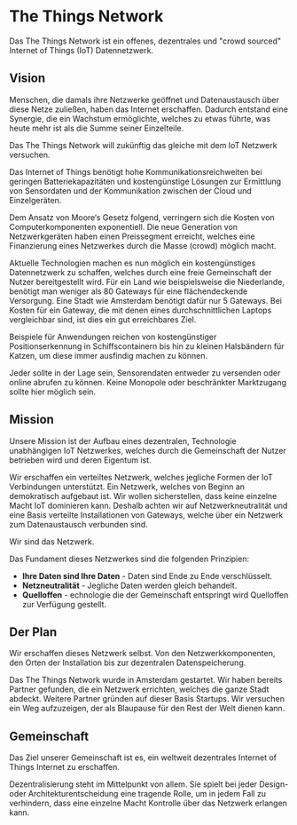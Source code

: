#  The Things Network

Das The Things Network ist ein offenes, dezentrales und "crowd sourced" Internet of Things (IoT) Datennetzwerk.

## Vision

Menschen, die damals ihre Netzwerke geöffnet und Datenaustausch über diese Netze zuließen, haben das Internet erschaffen. Dadurch entstand eine Synergie, die ein Wachstum ermöglichte, welches zu etwas führte, was heute mehr ist als die Summe seiner Einzelteile.

Das The Things Network will zukünftig das gleiche mit dem IoT Netzwerk versuchen.

Das Internet of Things benötigt hohe Kommunikationsreichweiten bei geringen Batteriekapazitäten und kostengünstige Lösungen zur Ermittlung von Sensordaten und der Kommunikation zwischen der Cloud und Einzelgeräten.

Dem Ansatz von Moore‘s Gesetz folgend, verringern sich die Kosten von Computerkomponenten exponentiell. Die neue Generation von Netzwerkgeräten haben einen Preissegment erreicht, welches eine Finanzierung eines Netzwerkes durch die Masse (crowd) möglich macht.

Aktuelle Technologien machen es nun möglich ein kostengünstiges Datennetzwerk zu schaffen, welches durch eine freie Gemeinschaft der Nutzer bereitgestellt wird. Für ein Land wie beispielsweise die Niederlande, benötigt man weniger als 80 Gateways für eine flächendeckende Versorgung. Eine Stadt wie Amsterdam benötigt dafür nur 5 Gateways. Bei Kosten für ein Gateway, die mit denen eines durchschnittlichen Laptops vergleichbar sind, ist dies ein gut erreichbares Ziel.

Beispiele für Anwendungen reichen von kostengünstiger Positionserkennung in Schiffscontainern bis hin zu kleinen Halsbändern für Katzen, um diese immer ausfindig machen zu können.

Jeder sollte in der Lage sein, Sensorendaten entweder zu versenden oder online abrufen zu können. Keine Monopole oder beschränkter Marktzugang sollte hier möglich sein.

## Mission

Unsere Mission ist der Aufbau eines dezentralen, Technologie unabhängigen IoT Netzwerkes, welches durch die Gemeinschaft der Nutzer betrieben wird und deren Eigentum ist.

Wir erschaffen ein verteiltes Netzwerk, welches jegliche Formen der IoT Verbindungen unterstützt. Ein Netzwerk, welches von Beginn an demokratisch aufgebaut ist. Wir wollen sicherstellen, dass keine einzelne Macht IoT dominieren kann. Deshalb achten wir auf Netzwerkneutralität und eine Basis verteilte Installationen von Gateways, welche über ein Netzwerk zum Datenaustausch verbunden sind.

Wir sind das Netzwerk.

Das Fundament dieses Netzwerkes sind die folgenden Prinzipien:

* **Ihre Daten sind Ihre Daten** - Daten sind Ende zu Ende verschlüsselt.
* **Netzneutralität** - Jegliche Daten werden gleich behandelt.
* **Quelloffen** - echnologie die der Gemeinschaft entspringt wird Quelloffen zur Verfügung gestellt.

## Der Plan

Wir erschaffen dieses Netzwerk selbst. Von den Netzwerkkomponenten, den Orten der Installation bis zur dezentralen Datenspeicherung.

Das The Things Network wurde in Amsterdam gestartet. Wir haben bereits Partner gefunden, die ein Netzwerk errichten, welches die ganze Stadt abdeckt. Weitere Partner gründen auf dieser Basis Startups. Wir versuchen ein Weg aufzuzeigen, der als Blaupause für den Rest der Welt dienen kann.

## Gemeinschaft

Das Ziel unserer Gemeinschaft ist es, ein weltweit dezentrales Internet of Things Internet zu erschaffen. 

Dezentralisierung steht im Mittelpunkt von allem. Sie spielt bei jeder Design- oder  Architekturentscheidung eine tragende Rolle, um in jedem Fall zu verhindern, dass eine einzelne Macht Kontrolle über das Netzwerk erlangen kann.
